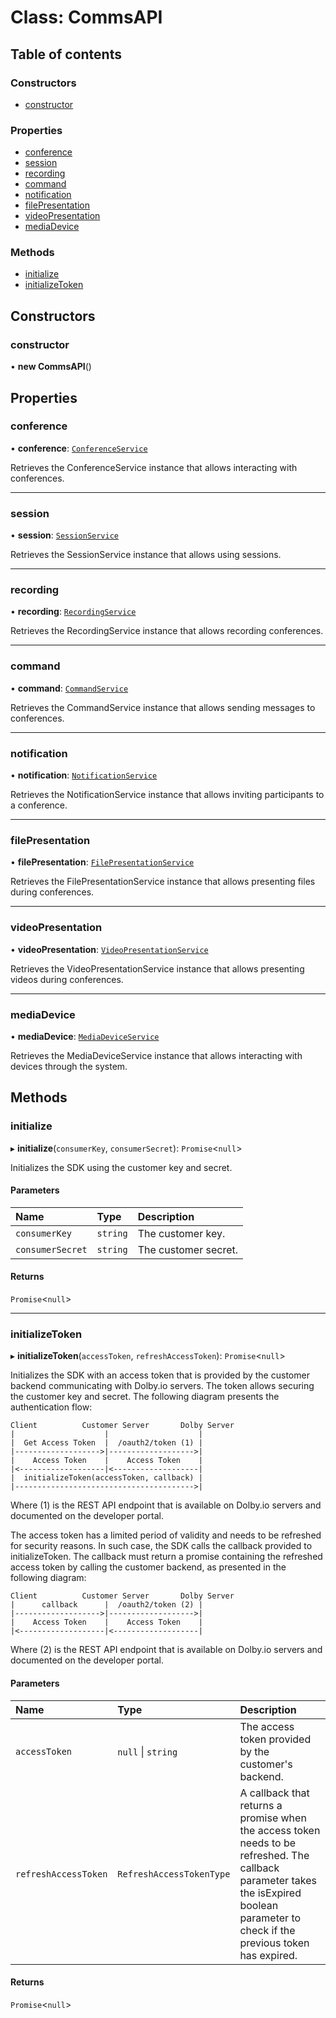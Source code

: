 # Class: CommsAPI

## Table of contents

### Constructors

- [constructor](CommsAPI.md#constructor)

### Properties

- [conference](CommsAPI.md#conference)
- [session](CommsAPI.md#session)
- [recording](CommsAPI.md#recording)
- [command](CommsAPI.md#command)
- [notification](CommsAPI.md#notification)
- [filePresentation](CommsAPI.md#filepresentation)
- [videoPresentation](CommsAPI.md#videopresentation)
- [mediaDevice](CommsAPI.md#mediadevice)

### Methods

- [initialize](CommsAPI.md#initialize)
- [initializeToken](CommsAPI.md#initializetoken)

## Constructors

### constructor

• **new CommsAPI**()

## Properties

### conference

• **conference**: [`ConferenceService`](internal.ConferenceService.md)

Retrieves the ConferenceService instance that allows interacting with conferences.

___

### session

• **session**: [`SessionService`](internal.SessionService.md)

Retrieves the SessionService instance that allows using sessions.

___

### recording

• **recording**: [`RecordingService`](internal.RecordingService.md)

Retrieves the RecordingService instance that allows recording conferences.

___

### command

• **command**: [`CommandService`](internal.CommandService.md)

Retrieves the CommandService instance that allows sending messages to conferences.

___

### notification

• **notification**: [`NotificationService`](internal.NotificationService.md)

Retrieves the NotificationService instance that allows inviting participants to a conference.

___

### filePresentation

• **filePresentation**: [`FilePresentationService`](internal.FilePresentationService.md)

Retrieves the FilePresentationService instance that allows presenting files during conferences.

___

### videoPresentation

• **videoPresentation**: [`VideoPresentationService`](internal.VideoPresentationService.md)

Retrieves the VideoPresentationService instance that allows presenting videos during conferences.

___

### mediaDevice

• **mediaDevice**: [`MediaDeviceService`](internal.MediaDeviceService.md)

Retrieves the MediaDeviceService instance that allows interacting with devices through the system.

## Methods

### initialize

▸ **initialize**(`consumerKey`, `consumerSecret`): `Promise`<``null``\>

Initializes the SDK using the customer key and secret.

#### Parameters

| Name | Type | Description |
| :------ | :------ | :------ |
| `consumerKey` | `string` | The customer key. |
| `consumerSecret` | `string` | The customer secret. |

#### Returns

`Promise`<``null``\>

___

### initializeToken

▸ **initializeToken**(`accessToken`, `refreshAccessToken`): `Promise`<``null``\>

Initializes the SDK with an access token that is provided by the customer backend communicating with Dolby.io servers. The token allows securing the customer key and secret.
The following diagram presents the authentication flow:
```
Client          Customer Server       Dolby Server
|                    |                    |
|  Get Access Token  |  /oauth2/token (1) |
|------------------->|------------------->|
|    Access Token    |    Access Token    |
|<-------------------|<-------------------|
|  initializeToken(accessToken, callback) |
|---------------------------------------->|
```
Where (1) is the REST API endpoint that is available on Dolby.io servers and documented on the developer portal.

The access token has a limited period of validity and needs to be refreshed for security reasons. In such case, the SDK calls the callback provided to initializeToken. The callback must return a promise containing the refreshed access token by calling the customer backend, as presented in the following diagram:

```
Client          Customer Server       Dolby Server
|      callback      |  /oauth2/token (2) |
|------------------->|------------------->|
|    Access Token    |    Access Token    |
|<-------------------|<-------------------|
```
Where (2) is the REST API endpoint that is available on Dolby.io servers and documented on the developer portal.

#### Parameters

| Name | Type | Description |
| :------ | :------ | :------ |
| `accessToken` | ``null`` \| `string` | The access token provided by the customer's backend. |
| `refreshAccessToken` | `RefreshAccessTokenType` | A callback that returns a promise when the access token needs to be refreshed. The callback parameter takes the isExpired boolean parameter to check if the previous token has expired. |

#### Returns

`Promise`<``null``\>

